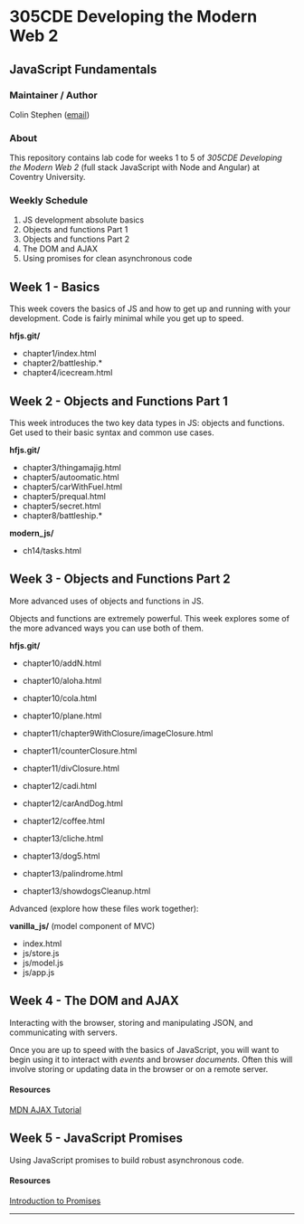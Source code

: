 # 305CDE Developing the Modern Web 2

## JavaScript Fundamentals

### Maintainer / Author

Colin Stephen ([email](mailto:colin.stephen@coventry.ac.uk))

### About

This repository contains lab code for weeks 1 to 5 of _305CDE Developing the Modern Web 2_ (full stack JavaScript with Node and Angular) at Coventry University.

### Weekly Schedule

1. JS development absolute basics
2. Objects and functions Part 1
3. Objects and functions Part 2
4. The DOM and AJAX
5. Using promises for clean asynchronous code


## Week 1 - Basics

This week covers the basics of JS and how to get up and running with your development. Code is fairly minimal while you get up to speed.

**hfjs.git/**

* chapter1/index.html
* chapter2/battleship.*
* chapter4/icecream.html

## Week 2 - Objects and Functions Part 1

This week introduces the two key data types in JS: objects and functions. Get used to their basic syntax and common use cases.

**hfjs.git/**

* chapter3/thingamajig.html
* chapter5/autoomatic.html
* chapter5/carWithFuel.html
* chapter5/prequal.html
* chapter5/secret.html
* chapter8/battleship.*

**modern_js/**

* ch14/tasks.html

## Week 3 - Objects and Functions Part 2

More advanced uses of objects and functions in JS.

Objects and functions are extremely powerful. This week explores some of the more advanced ways you can use both of them.

**hfjs.git/**

* chapter10/addN.html
* chapter10/aloha.html
* chapter10/cola.html
* chapter10/plane.html
* chapter11/chapter9WithClosure/imageClosure.html
* chapter11/counterClosure.html
* chapter11/divClosure.html
* chapter12/cadi.html
* chapter12/carAndDog.html
* chapter12/coffee.html

* chapter13/cliche.html
* chapter13/dog5.html
* chapter13/palindrome.html
* chapter13/showdogsCleanup.html

Advanced (explore how these files work together):

**vanilla_js/** (model component of MVC)

* index.html
* js/store.js
* js/model.js
* js/app.js

## Week 4 - The DOM and AJAX

Interacting with the browser, storing and manipulating JSON, and communicating with servers.

Once you are up to speed with the basics of JavaScript, you will want to begin using it to interact with _events_ and browser _documents_. Often this will involve storing or updating data in the browser or on a remote server.

#### Resources

[MDN AJAX Tutorial][]

## Week 5 - JavaScript Promises

Using JavaScript promises to build robust asynchronous code.

#### Resources

[Introduction to Promises][]

-----

[Introduction to Promises]: http://www.html5rocks.com/en/tutorials/es6/promises/
[MDN AJAX Tutorial]: https://developer.mozilla.org/en-US/docs/AJAX/Getting_Started
[MDN JavaScript]: https://developer.mozilla.org/en/docs/Web/JavaScript
[MDN web tutorial list]: https://developer.mozilla.org/en-US/docs/Web/Tutorials
[Learn javascript properly]: http://javascriptissexy.com/how-to-learn-javascript-properly/
[Javascript patterns collection]: http://shichuan.github.io/javascript-patterns/
[Eloquent javascript]: http://eloquentjavascript.net/
[Superhero JS]: http://superherojs.com/
[You might not need jQuery]: http://youmightnotneedjquery.com/